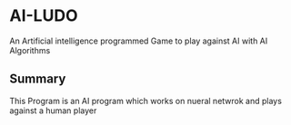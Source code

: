 # AI-LUDO
An Artificial intelligence programmed Game to play against AI with AI Algorithms 

## Summary
This Program is an AI program which works on nueral netwrok and plays against a human player
